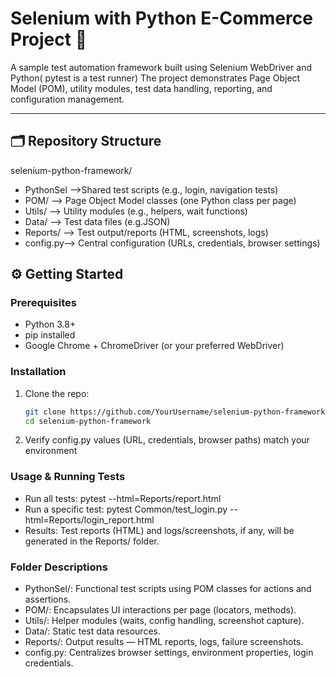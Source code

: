 # Selenium with Python E-Commerce Project 🚀

A sample test automation framework built using Selenium WebDriver and Python( pytest is a test runner) 
The project demonstrates Page Object Model (POM), utility modules, test data handling, reporting, and configuration management.

---

## 🗂️ Repository Structure
selenium-python-framework/
- PythonSel -->Shared test scripts (e.g., login, navigation tests)
- POM/ --> Page Object Model classes (one Python class per page)
- Utils/ --> Utility modules (e.g., helpers, wait functions)
- Data/ --> Test data files (e.g.JSON)
- Reports/ --> Test output/reports (HTML, screenshots, logs)
- config.py--> Central configuration (URLs, credentials, browser settings)

## ⚙️ Getting Started

### Prerequisites

- Python 3.8+
- pip installed
- Google Chrome + ChromeDriver (or your preferred WebDriver)

### Installation

1. Clone the repo:
   ```bash
   git clone https://github.com/YourUsername/selenium-python-framework.git
   cd selenium-python-framework
2. Verify config.py values (URL, credentials, browser paths) match your environment

### Usage & Running Tests

- Run all tests:
pytest --html=Reports/report.html
- Run a specific test:
pytest Common/test_login.py --html=Reports/login_report.html
- Results: 
Test reports (HTML) and logs/screenshots, if any, will be generated in the Reports/ folder.

### Folder Descriptions

- PythonSel/: Functional test scripts using POM classes for actions and assertions.
- POM/: Encapsulates UI interactions per page (locators, methods).
- Utils/: Helper modules (waits, config handling, screenshot capture).
- Data/: Static test data resources.
- Reports/: Output results — HTML reports, logs, failure screenshots.
- config.py: Centralizes browser settings, environment properties, login credentials.







